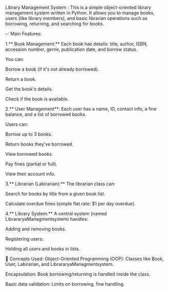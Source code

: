 Library Management System : This is a simple object-oriented library management system written in Python. It allows you to manage books, users (like library members), and basic librarian operations such as borrowing, returning, and searching for books.

✅ Main Features:

1.** Book Management:** Each book has details: title, author, ISBN, accession number, genre, publication date, and borrow status.

You can:

Borrow a book (if it's not already borrowed).

Return a book.

Get the book's details.

Check if the book is available.

2.** User Management**: Each user has a name, ID, contact info, a fine balance, and a list of borrowed books.

Users can:

Borrow up to 3 books.

Return books they’ve borrowed.

View borrowed books.

Pay fines (partial or full).

View their account info.

3.** Librarian (Labirarian):** The librarian class can:

Search for books by title from a given book list.

Calculate overdue fines (simple flat rate: $1 per day overdue).

4.** Library System:** A central system (named LibrararyaManagmentsystem) handles:

Adding and removing books.

Registering users.

Holding all users and books in lists.

🧠 Concepts Used: Object-Oriented Programming (OOP): Classes like Book, User, Labirarian, and LibrararyaManagmentsystem.

Encapsulation: Book borrowing/returning is handled inside the class.

Basic data validation: Limits on borrowing, fine handling.
